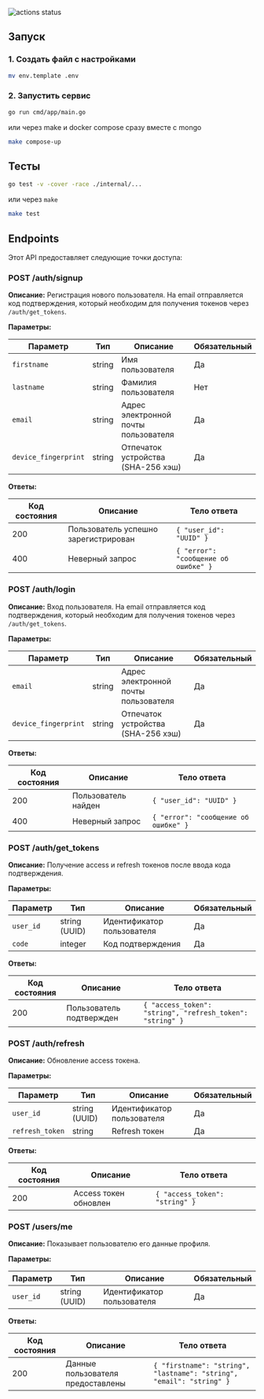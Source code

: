 ![actions status](https://github.com/We-ll-think-about-it-later/identity-service/actions/workflows/ci.yml/badge.svg)

## Запуск

### 1. Создать файл с настройками

```bash
mv env.template .env
```

### 2. Запустить сервис

```bash
go run cmd/app/main.go
```
или через make и docker compose сразу вместе с mongo
```bash
make compose-up
```

## Тесты

```bash
go test -v -cover -race ./internal/...
```

или через `make`

```bash
make test
```

## Endpoints

Этот API предоставляет следующие точки доступа:


### POST /auth/signup

**Описание:** Регистрация нового пользователя. На email отправляется код подтверждения, который необходим для получения токенов через `/auth/get_tokens`.

**Параметры:**

| Параметр | Тип | Описание | Обязательный |
|---|---|---|---|
| `firstname` | string | Имя пользователя | Да |
| `lastname` | string | Фамилия пользователя | Нет |
| `email` | string | Адрес электронной почты пользователя | Да |
| `device_fingerprint` | string | Отпечаток устройства (SHA-256 хэш) | Да |

**Ответы:**

| Код состояния | Описание | Тело ответа |
|---|---|---|
| 200 | Пользователь успешно зарегистрирован | `{ "user_id": "UUID" }` |
| 400 | Неверный запрос | `{ "error": "сообщение об ошибке" }` |


### POST /auth/login

**Описание:** Вход пользователя. На email отправляется код подтверждения, который необходим для получения токенов через `/auth/get_tokens`.

**Параметры:**

| Параметр | Тип | Описание | Обязательный |
|---|---|---|---|
| `email` | string | Адрес электронной почты пользователя | Да |
| `device_fingerprint` | string | Отпечаток устройства (SHA-256 хэш) | Да |

**Ответы:**

| Код состояния | Описание | Тело ответа |
|---|---|---|
| 200 | Пользователь найден | `{ "user_id": "UUID" }` |
| 400 | Неверный запрос | `{ "error": "сообщение об ошибке" }` |


### POST /auth/get_tokens

**Описание:** Получение access и refresh токенов после ввода кода подтверждения.

**Параметры:**

| Параметр | Тип | Описание | Обязательный |
|---|---|---|---|
| `user_id` | string (UUID) | Идентификатор пользователя | Да |
| `code` | integer | Код подтверждения | Да |

**Ответы:**

| Код состояния | Описание | Тело ответа |
|---|---|---|
| 200 | Пользователь подтвержден | `{ "access_token": "string", "refresh_token": "string" }` |


### POST /auth/refresh

**Описание:** Обновление access токена.

**Параметры:**

| Параметр | Тип | Описание | Обязательный |
|---|---|---|---|
| `user_id` | string (UUID) | Идентификатор пользователя | Да |
| `refresh_token` | string | Refresh токен | Да |

**Ответы:**

| Код состояния | Описание | Тело ответа |
|---|---|---|
| 200 | Access токен обновлен | `{ "access_token": "string" }` |

### POST /users/me

**Описание:** Показывает пользователю его данные профиля.

**Параметры:**

| Параметр | Тип | Описание | Обязательный |
|---|---|---|---|
| `user_id` | string (UUID) | Идентификатор пользователя | Да |

**Ответы:**

| Код состояния | Описание | Тело ответа |
|---|---|---|
| 200 | Данные пользователя предоставлены | `{ "firstname": "string", "lastname": "string", "email": "string" }` |
